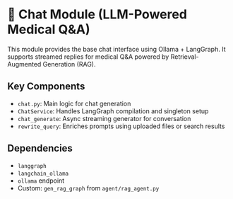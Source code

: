 # 🧠 Chat Module (LLM-Powered Medical Q&A)

This module provides the base chat interface using Ollama + LangGraph.
It supports streamed replies for medical Q&A powered by Retrieval-Augmented Generation (RAG).

## Key Components

- `chat.py`: Main logic for chat generation
- `ChatService`: Handles LangGraph compilation and singleton setup
- `chat_generate`: Async streaming generator for conversation
- `rewrite_query`: Enriches prompts using uploaded files or search results

## Dependencies

- `langgraph`
- `langchain_ollama`
- `ollama` endpoint
- Custom: `gen_rag_graph` from `agent/rag_agent.py`
